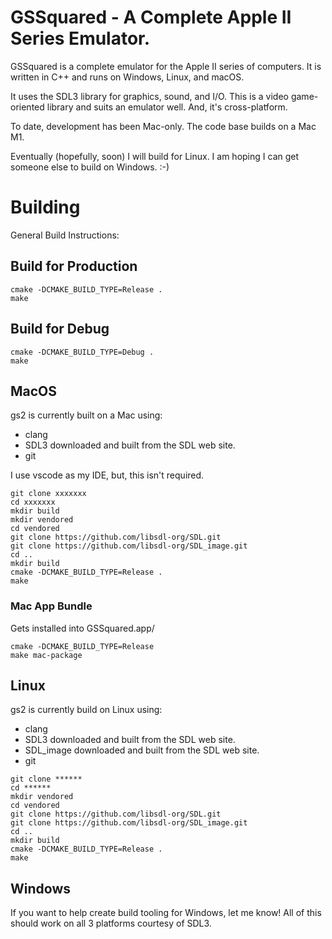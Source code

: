 # GSSquared - A Complete Apple II Series Emulator.

GSSquared is a complete emulator for the Apple II series of computers. It is written in C++ and runs on Windows, Linux, and macOS.

It uses the SDL3 library for graphics, sound, and I/O. This is a video game-oriented library and suits an emulator well. And, it's cross-platform.

To date, development has been Mac-only. The code base builds on a Mac M1.

Eventually (hopefully, soon) I will build for Linux. I am hoping I can get someone else to build on Windows. :-)

# Building

General Build Instructions:

## Build for Production

```
cmake -DCMAKE_BUILD_TYPE=Release .
make
```

## Build for Debug

```
cmake -DCMAKE_BUILD_TYPE=Debug .
make
```

## MacOS

gs2 is currently built on a Mac using:

* clang
* SDL3 downloaded and built from the SDL web site.
* git

I use vscode as my IDE, but, this isn't required.

```
git clone xxxxxxx
cd xxxxxxx
mkdir build
mkdir vendored
cd vendored
git clone https://github.com/libsdl-org/SDL.git
git clone https://github.com/libsdl-org/SDL_image.git
cd ..
mkdir build
cmake -DCMAKE_BUILD_TYPE=Release .
make
```

### Mac App Bundle

Gets installed into GSSquared.app/

```
cmake -DCMAKE_BUILD_TYPE=Release
make mac-package
```


## Linux

gs2 is currently build on Linux using:

* clang
* SDL3 downloaded and built from the SDL web site.
* SDL_image downloaded and built from the SDL web site.
* git

```
git clone ******
cd ******
mkdir vendored
cd vendored
git clone https://github.com/libsdl-org/SDL.git
git clone https://github.com/libsdl-org/SDL_image.git
cd ..
mkdir build
cmake -DCMAKE_BUILD_TYPE=Release .
make
```

## Windows

If you want to help create build tooling for Windows, let me know! All of this should work on all 3 platforms courtesy of SDL3.

